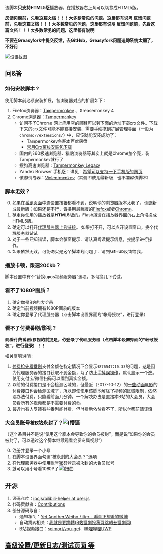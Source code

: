 该脚本**只支持HTML5版**播放器，在播放器右上角可以切换成HTML5版。

**反馈问题前，先看这篇文档！！！大多数常见的问题，这里都有说明**
**反馈问题前，先看这篇文档！！！大多数常见的问题，这里都有说明**
**反馈问题前，先看这篇文档！！！大多数常见的问题，这里都有说明**

**不要在Greasyfork中提交反馈，去GitHub，Greasyfork问题追踪系统太弱了，不好用**

![设置截图](https://greasyfork.org/system/screenshots/screenshots/000/009/536/original/Image.png)

## 问&答

### 如何安装脚本？

使用脚本前必须安装扩展，各浏览器对应的扩展如下：

1. Firefox浏览器：[Tampermonkey](https://addons.mozilla.org/en-US/firefox/addon/tampermonkey/) 、Greasemonkey 4
3. Chrome浏览器：[Tampermonkey](https://chrome.google.com/webstore/detail/tampermonkey/dhdgffkkebhmkfjojejmpbldmpobfkfo)
    * 访问不了[Chrome 网上应用店](https://chrome.google.com/webstore/category/extensions)的同鞋可以到下面的地址下载crx文件。下载下来的crx文件可能不能直接安装，需要手动拖到扩展管理界面（一般为`chrome://extensions/`）中，应该就能安装成功了：
        * [Tampermonkey各版本百度网盘](https://pan.baidu.com/s/1nuCc4Al)
        * [常用Crx离线安装包下载](https://yurl.sinaapp.com/crx2.php)
    * 国内的360极速浏览器、猎豹浏览器等其实上就是Chrome加个壳，装Tampermonkey就行了
    * 搜狗高速浏览器：[Tampermonkey Legacy](https://ie.sogou.com/app/app_4326.html)
    * Yandex Browser 手机版：详见：[希望可以支持一下手机版的网页](https://github.com/ipcjs/bilibili-helper/issues/112)
    * <del>傲游浏览器：[Violentmonkey](https://extension.maxthon.com/detail/index.php?view_id=1680)</del>（实测即使是最新版，也不兼容该脚本）

### 脚本无效？

0. 如果在[番剧页面](https://bangumi.bilibili.com/anime/5551)中连设置按钮都看不到，说明你的浏览器版本太老了，请更新成最新版；如果还是不行，请换用最新版的[Firefox](https://www.mozilla.org/en-US/firefox/new/)或者[Chrome](https://www.google.com/chrome/browser/desktop/index.html)。
0. 确定你使用的播放器是**HTML5**版的。Flash版请在播放器界面的右上角切换成HTML5版。
2. 确定可以打开[代理服务器上的链接](https://biliplus.ipcjs.win/api/bangumi?season=5551)。 如果打不开，可以点开设置窗口，换个代理服务器试试
3. 对于一些已知错误，脚本会弹窗提示，请认真阅读提示信息，按提示进行操作。
5. 如果依然无效，可能确实是这个脚本的问题了，请到GitHub反馈给我。

### 播放卡顿，限速200kb？

脚本设置中有个“替换upos视频服务器”选项，多切换几下试试。

### 看不了1080P画质？

1. 确定你是B站的[大会员](https://big.bilibili.com/site/big.html)
2. 确定当前视频拥有1080P画质的版本
3. 确定你登录了代理服务器（点击脚本设置界面的“帐号授权”，进行登录）

### 看不了付费番剧/影视？

**观看付费番剧/影视的前提是，你登录了代理服务器（点击脚本设置界面的“帐号授权”，进行登录）！！**

相关事项说明：

1. [付费抢先看番剧](https://bangumi.bilibili.com/anime/6012/play#103819)支付金额在特定情况下会显示`9876547210.33`的问题，这是因为代理服务器的接口获取不到金额，为了防止[手抖误操作](https://bangumi.bilibili.com/anime/5852/play?aid=9815508#103960#reply238854223)，默认显示一个逸。使用支付宝/微信扫码可以看到真实金额。
2. 以前的付费接口是不会检测区域的，但最近（2017-10-12）的[一些动画电影](https://bangumi.bilibili.com/movie/12116)的付费接口也会检测区域了，所以即使使用该脚本解除了视频的区域限制，依然没办法付费，只能看前面几分钟。一个解决办法是直接冲B站的大会员，大会员看所有的视频都是不需要付费的🙄。
3. 最近也[有人反馈有些番剧能付费，但付费后依然看不了](https://greasyfork.org/zh-CN/forum/discussion/29953/x)，所以付费前请谨慎

### 大会员账号被B站永封了？<img src="https://bbs.saraba1st.com/2b/static/image/smiley/nq/010.gif" alt="(懵逼"/>

（这个条目并不是说“使用这个脚本会导致你的会员被封”，而是说“如果你的会员被封了，可以通过这个脚本继续观看会员专属视频”）

0. 注册并登录一个小号
1. 在脚本设置界面勾选“被永封的大会员？”选项
2. 在[代理服务器](https://biliplus.ipcjs.win/login)中使用账号密码登录被永封的大会员账号
3. 就可以用小号看1080P了<img src="https://bbs.saraba1st.com/2b/static/image/smiley/nq/001.gif" alt="(扭曲"/>

## 开源

1. 源码仓库：[ipcjs/bilibili-helper at user.js](https://github.com/ipcjs/bilibili-helper/tree/user.js)
2. 代码贡献者：[Contributions](https://github.com/ipcjs/bilibili-helper/graphs/contributors)
3. 部分源码取自：
    - 通知相关：[Yet Another Weibo Filter - 看真正想看的微博](https://tiansh.github.io/yawf/zh-cn.html)
    - 自动跳转相关：[我就是要跳轉(B站番劇投稿頁跳轉去番劇頁)](https://greasyfork.org/zh-CN/scripts/29151)
    - B站视频接口：[soimort/you-get](https://github.com/soimort/you-get)、[哔哩哔哩UWP](https://www.microsoft.com/zh-cn/store/p/%E5%93%94%E5%93%A9%E5%93%94%E5%93%A9uwp/9n7c87236453)

## [高级设置/更新日志/测试页面 等](https://github.com/ipcjs/bilibili-helper/blob/user.js/bilibili_bangumi_area_limit_hack.dev.md)